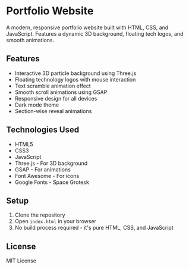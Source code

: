 # Portfolio Website

A modern, responsive portfolio website built with HTML, CSS, and JavaScript. Features a dynamic 3D background, floating tech logos, and smooth animations.

## Features

- Interactive 3D particle background using Three.js
- Floating technology logos with mouse interaction
- Text scramble animation effect
- Smooth scroll animations using GSAP
- Responsive design for all devices
- Dark mode theme
- Section-wise reveal animations

## Technologies Used

- HTML5
- CSS3
- JavaScript
- Three.js - For 3D background
- GSAP - For animations
- Font Awesome - For icons
- Google Fonts - Space Grotesk

## Setup

1. Clone the repository
2. Open `index.html` in your browser
3. No build process required - it's pure HTML, CSS, and JavaScript

## License

MIT License 